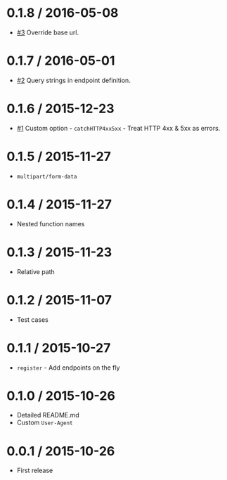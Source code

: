 0.1.8 / 2016-05-08
==================

  * [#3](https://github.com/palanik/wrapi/issues/3) Override base url.

0.1.7 / 2016-05-01
==================

  * [#2](https://github.com/palanik/wrapi/issues/2) Query strings in endpoint definition.

0.1.6 / 2015-12-23
==================

  * [#1](https://github.com/palanik/wrapi/issues/1) Custom option - `catchHTTP4xx5xx` - Treat HTTP 4xx & 5xx as errors.

0.1.5 / 2015-11-27
==================

  * `multipart/form-data`

0.1.4 / 2015-11-27
==================

  * Nested function names

0.1.3 / 2015-11-23
==================

  * Relative path

0.1.2 / 2015-11-07
==================

  * Test cases

0.1.1 / 2015-10-27
==================

  * `register` - Add endpoints on the fly

0.1.0 / 2015-10-26
==================

  * Detailed README.md
  * Custom `User-Agent`

0.0.1 / 2015-10-26
==================

 * First release